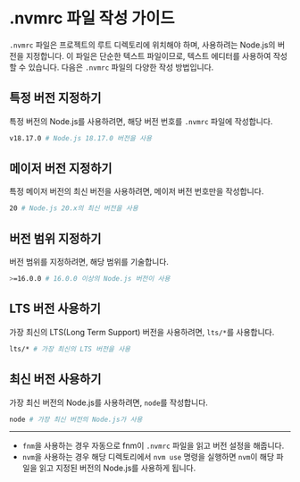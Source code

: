 # .nvmrc 파일 작성 가이드

`.nvmrc` 파일은 프로젝트의 루트 디렉토리에 위치해야 하며, 사용하려는 Node.js의 버전을 지정합니다. 이 파일은 단순한 텍스트 파일이므로, 텍스트 에디터를 사용하여 작성할 수 있습니다.
다음은 `.nvmrc` 파일의 다양한 작성 방법입니다.

## 특정 버전 지정하기

특정 버전의 Node.js를 사용하려면, 해당 버전 번호를 `.nvmrc` 파일에 작성합니다.

```zsh
v18.17.0 # Node.js 18.17.0 버전을 사용
```

## 메이저 버전 지정하기

특정 메이저 버전의 최신 버전을 사용하려면, 메이저 버전 번호만을 작성합니다.

```zsh
20 # Node.js 20.x의 최신 버전을 사용
```

## 버전 범위 지정하기

버전 범위를 지정하려면, 해당 범위를 기술합니다.

```zsh
>=16.0.0 # 16.0.0 이상의 Node.js 버전이 사용
```

## LTS 버전 사용하기

가장 최신의 LTS(Long Term Support) 버전을 사용하려면, `lts/*`를 사용합니다.

```zsh
lts/* # 가장 최신의 LTS 버전을 사용
```

## 최신 버전 사용하기

가장 최신 버전의 Node.js를 사용하려면, `node`를 작성합니다.

```zsh
node # 가장 최신 버전의 Node.js가 사용
```

***

- `fnm`을 사용하는 경우 자동으로 fnm이 `.nvmrc` 파일을 읽고 버전 설정을 해줍니다.
- `nvm`을 사용하는 경우 해당 디렉토리에서 `nvm use` 명령을 실행하면 `nvm`이 해당 파일을 읽고 지정된 버전의 Node.js를 사용하게 됩니다.
